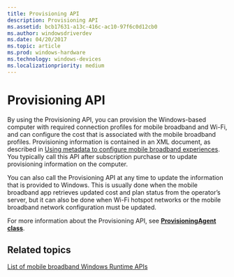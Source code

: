 ```yaml
---
title: Provisioning API
description: Provisioning API
ms.assetid: bcb17631-a13c-416c-ac10-97f6c0d12cb0
ms.author: windowsdriverdev
ms.date: 04/20/2017
ms.topic: article
ms.prod: windows-hardware
ms.technology: windows-devices
ms.localizationpriority: medium
---
```


# Provisioning API


By using the Provisioning API, you can provision the Windows-based computer with required connection profiles for mobile broadband and Wi-Fi, and can configure the cost that is associated with the mobile broadband profiles. Provisioning information is contained in an XML document, as described in [Using metadata to configure mobile broadband experiences](using-metadata-to-configure-mobile-broadband-experiences.md). You typically call this API after subscription purchase or to update provisioning information on the computer.

You can also call the Provisioning API at any time to update the information that is provided to Windows. This is usually done when the mobile broadband app retrieves updated cost and plan status from the operator’s server, but it can also be done when Wi-Fi hotspot networks or the mobile broadband network configuration must be updated.

For more information about the Provisioning API, see [**ProvisioningAgent class**](https://msdn.microsoft.com/library/windows/apps/br207397).

## <span id="related_topics"></span>Related topics


[List of mobile broadband Windows Runtime APIs](list-of-mobile-broadband-windows-runtime-apis.md)

 

 






